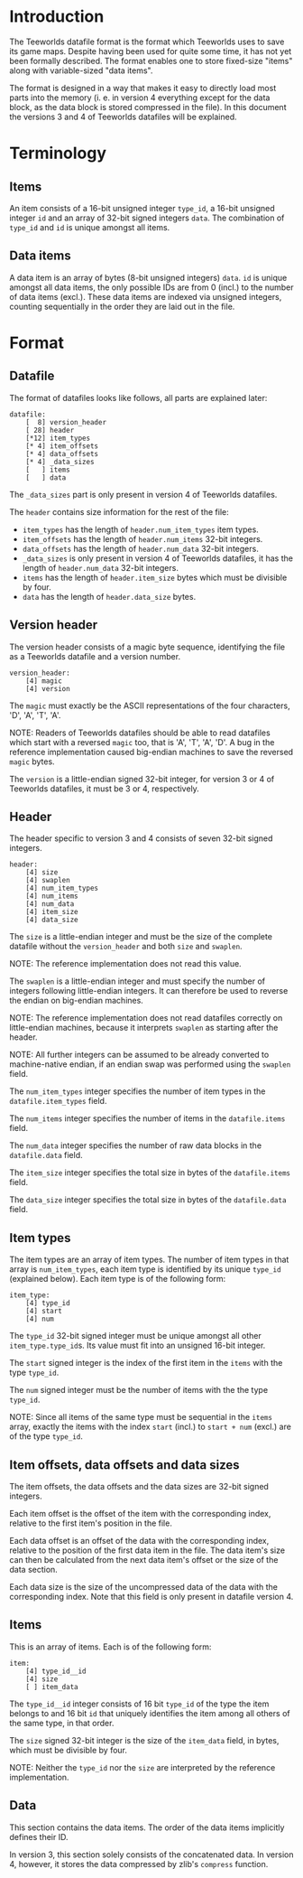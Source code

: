 Introduction
============

The Teeworlds datafile format is the format which Teeworlds uses to save its
game maps. Despite having been used for quite some time, it has not yet been
formally described. The format enables one to store fixed-size "items" along
with variable-sized "data items".

The format is designed in a way that makes it easy to directly load most parts
into the memory (i. e. in version 4 everything except for the data block, as
the data block is stored compressed in the file). In this document the versions
3 and 4 of Teeworlds datafiles will be explained.


Terminology
===========

Items
-----

An item consists of a 16-bit unsigned integer `type_id`, a 16-bit unsigned
integer `id` and an array of 32-bit signed integers `data`. The combination of
`type_id` and `id` is unique amongst all items.

Data items
----------

A data item is an array of bytes (8-bit unsigned integers) `data`. `id` is
unique amongst all data items, the only possible IDs are from 0 (incl.) to the
number of data items (excl.). These data items are indexed via unsigned
integers, counting sequentially in the order they are laid out in the file.


Format
======

Datafile
--------

The format of datafiles looks like follows, all parts are explained later:

    datafile:
        [  8] version_header
        [ 28] header
        [*12] item_types
        [* 4] item_offsets
        [* 4] data_offsets
        [* 4] _data_sizes
        [   ] items
        [   ] data

The `_data_sizes` part is only present in version 4 of Teeworlds datafiles.

The `header` contains size information for the rest of the file:

- `item_types` has the length of `header.num_item_types` item types.
- `item_offsets` has the length of `header.num_items` 32-bit integers.
- `data_offsets` has the length of `header.num_data` 32-bit integers.
- `_data_sizes` is only present in version 4 of Teeworlds datafiles, it has the
  length of `header.num_data` 32-bit integers.
- `items` has the length of `header.item_size` bytes which must be divisible by
  four.
- `data` has the length of `header.data_size` bytes.


Version header
--------------

The version header consists of a magic byte sequence, identifying the file as a
Teeworlds datafile and a version number.

    version_header:
        [4] magic
        [4] version

The `magic` must exactly be the ASCII representations of the four characters,
'D', 'A', 'T', 'A'.

NOTE: Readers of Teeworlds datafiles should be able to read datafiles which
start with a reversed `magic` too, that is 'A', 'T', 'A', 'D'. A bug in the
reference implementation caused big-endian machines to save the reversed
`magic` bytes.

The `version` is a little-endian signed 32-bit integer, for version 3 or 4 of
Teeworlds datafiles, it must be 3 or 4, respectively.


Header
------

The header specific to version 3 and 4 consists of seven 32-bit signed
integers.

    header:
        [4] size
        [4] swaplen
        [4] num_item_types
        [4] num_items
        [4] num_data
        [4] item_size
        [4] data_size

The `size` is a little-endian integer and must be the size of the complete
datafile without the `version_header` and both `size` and `swaplen`.

NOTE: The reference implementation does not read this value.

The `swaplen` is a little-endian integer and must specify the number of
integers following little-endian integers. It can therefore be used to reverse
the endian on big-endian machines.

NOTE: The reference implementation does not read datafiles correctly on
little-endian machines, because it interprets `swaplen` as starting after the
header.

NOTE: All further integers can be assumed to be already converted to
machine-native endian, if an endian swap was performed using the `swaplen`
field.

The `num_item_types` integer specifies the number of item types in the
`datafile.item_types` field.

The `num_items` integer specifies the number of items in the `datafile.items`
field.

The `num_data` integer specifies the number of raw data blocks in the
`datafile.data` field.

The `item_size` integer specifies the total size in bytes of the
`datafile.items` field.

The `data_size` integer specifies the total size in bytes of the
`datafile.data` field.


Item types
----------

The item types are an array of item types. The number of item types in that
array is `num_item_types`, each item type is identified by its unique `type_id`
(explained below). Each item type is of the following form:

    item_type:
        [4] type_id
        [4] start
        [4] num

The `type_id` 32-bit signed integer must be unique amongst all other
`item_type.type_id`s. Its value must fit into an unsigned 16-bit integer.

The `start` signed integer is the index of the first item in the `items` with
the type `type_id`.

The `num` signed integer must be the number of items with the the type
`type_id`.

NOTE: Since all items of the same type must be sequential in the `items` array,
exactly the items with the index `start` (incl.) to `start + num` (excl.) are
of the type `type_id`.


Item offsets, data offsets and data sizes
-----------------------------------------

The item offsets, the data offsets and the data sizes are 32-bit signed
integers.

Each item offset is the offset of the item with the corresponding index,
relative to the first item's position in the file.

Each data offset is an offset of the data with the corresponding index,
relative to the position of the first data item in the file. The data item's
size can then be calculated from the next data item's offset or the size of the
data section.

Each data size is the size of the uncompressed data of the data with the
corresponding index. Note that this field is only present in datafile version
4.


Items
-----

This is an array of items. Each is of the following form:

    item:
        [4] type_id__id
        [4] size
        [ ] item_data

The `type_id__id` integer consists of 16 bit `type_id` of the type the item
belongs to and 16 bit `id` that uniquely identifies the item among all others
of the same type, in that order.

The `size` signed 32-bit integer is the size of the `item_data` field, in
bytes, which must be divisible by four.

NOTE: Neither the `type_id` nor the `size` are interpreted by the reference
implementation.


Data
----

This section contains the data items. The order of the data items implicitly
defines their ID.

In version 3, this section solely consists of the concatenated data. In version
4, however, it stores the data compressed by zlib's `compress` function.
